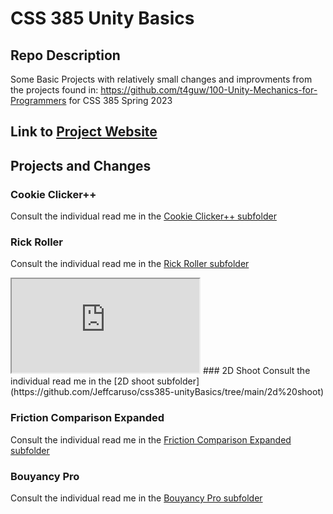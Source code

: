 # CSS 385 Unity Basics
## Repo Description
Some Basic Projects with relatively small changes and improvments from the projects found in: https://github.com/t4guw/100-Unity-Mechanics-for-Programmers for CSS 385 Spring 2023

## Link to [Project Website](https://jeffcaruso.github.io/css385-unityBasics/)

## Projects and Changes
### Cookie Clicker++
Consult the individual read me in the [Cookie Clicker++ subfolder](https://github.com/Jeffcaruso/css385-unityBasics/tree/main/Cookie%20Clicker%2B%2B)

### Rick Roller
Consult the individual read me in the [Rick Roller subfolder](https://github.com/Jeffcaruso/css385-unityBasics/tree/main/Rick%20Roller)
<iframe src="https://github.com/Jeffcaruso/css385-unityBasics/blob/main/Rick%20Roller/index.html" title="game"></iframe>
### 2D Shoot
Consult the individual read me in the [2D shoot subfolder](https://github.com/Jeffcaruso/css385-unityBasics/tree/main/2d%20shoot)

### Friction Comparison Expanded
Consult the individual read me in the [Friction Comparison Expanded subfolder](https://github.com/Jeffcaruso/css385-unityBasics/tree/main/Friction%20Comparison%20Expanded)

### Bouyancy Pro
Consult the individual read me in the [Bouyancy Pro subfolder](https://github.com/Jeffcaruso/css385-unityBasics/tree/main/Bouyancy%20Pro)
